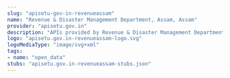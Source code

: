 ```yaml
---
slug: "apisetu-gov-in-revenueassam"
name: "Revenue & Disaster Management Department, Assam, Assam"
provider: "apisetu.gov.in"
description: "APIs provided by Revenue & Disaster Management Department, Assam, Assam."
logo: "apisetu.gov.in-revenueassam-logo.svg"
logoMediaType: "image/svg+xml"
tags:
- name: "open_data"
stubs: "apisetu.gov.in-revenueassam-stubs.json"
---
```

